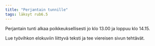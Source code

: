 ```yaml
---
title: "Perjantain tunnille"
tags: läksyt rub6.5
---
```


Perjantain tunti alkaa poikkeuksellisesti jo klo 13.00 ja loppuu klo 14.15.

Lue työvihkon elokuviin liittyvä teksti ja tee viereisen sivun tehtävät.